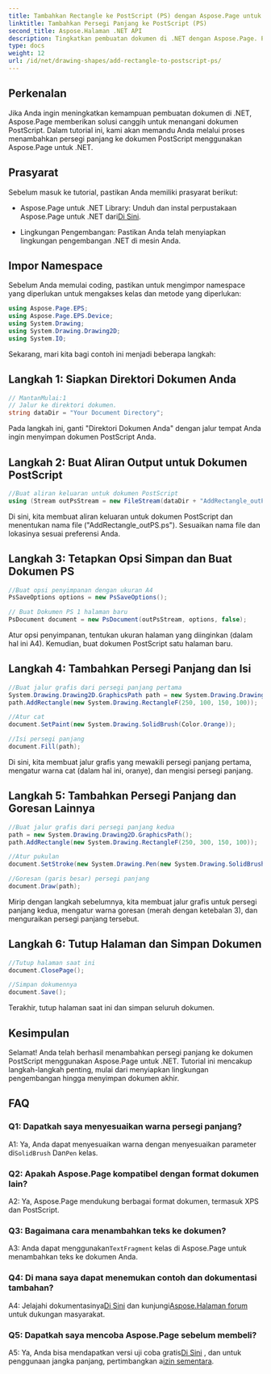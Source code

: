 ```yaml
---
title: Tambahkan Rectangle ke PostScript (PS) dengan Aspose.Page untuk .NET
linktitle: Tambahkan Persegi Panjang ke PostScript (PS)
second_title: Aspose.Halaman .NET API
description: Tingkatkan pembuatan dokumen di .NET dengan Aspose.Page. Pelajari cara menambahkan persegi panjang ke file PostScript (PS) langkah demi langkah.
type: docs
weight: 12
url: /id/net/drawing-shapes/add-rectangle-to-postscript-ps/
---
```

## Perkenalan

Jika Anda ingin meningkatkan kemampuan pembuatan dokumen di .NET, Aspose.Page memberikan solusi canggih untuk menangani dokumen PostScript. Dalam tutorial ini, kami akan memandu Anda melalui proses menambahkan persegi panjang ke dokumen PostScript menggunakan Aspose.Page untuk .NET.

## Prasyarat

Sebelum masuk ke tutorial, pastikan Anda memiliki prasyarat berikut:

-  Aspose.Page untuk .NET Library: Unduh dan instal perpustakaan Aspose.Page untuk .NET dari[Di Sini](https://releases.aspose.com/page/net/).

- Lingkungan Pengembangan: Pastikan Anda telah menyiapkan lingkungan pengembangan .NET di mesin Anda.

## Impor Namespace

Sebelum Anda memulai coding, pastikan untuk mengimpor namespace yang diperlukan untuk mengakses kelas dan metode yang diperlukan:

```csharp
using Aspose.Page.EPS;
using Aspose.Page.EPS.Device;
using System.Drawing;
using System.Drawing.Drawing2D;
using System.IO;
```

Sekarang, mari kita bagi contoh ini menjadi beberapa langkah:

## Langkah 1: Siapkan Direktori Dokumen Anda

```csharp
// MantanMulai:1
// Jalur ke direktori dokumen.
string dataDir = "Your Document Directory";
```

Pada langkah ini, ganti "Direktori Dokumen Anda" dengan jalur tempat Anda ingin menyimpan dokumen PostScript Anda.

## Langkah 2: Buat Aliran Output untuk Dokumen PostScript

```csharp
//Buat aliran keluaran untuk dokumen PostScript
using (Stream outPsStream = new FileStream(dataDir + "AddRectangle_outPS.ps", FileMode.Create))
```

Di sini, kita membuat aliran keluaran untuk dokumen PostScript dan menentukan nama file ("AddRectangle_outPS.ps"). Sesuaikan nama file dan lokasinya sesuai preferensi Anda.

## Langkah 3: Tetapkan Opsi Simpan dan Buat Dokumen PS

```csharp
//Buat opsi penyimpanan dengan ukuran A4
PsSaveOptions options = new PsSaveOptions();

// Buat Dokumen PS 1 halaman baru
PsDocument document = new PsDocument(outPsStream, options, false);
```

Atur opsi penyimpanan, tentukan ukuran halaman yang diinginkan (dalam hal ini A4). Kemudian, buat dokumen PostScript satu halaman baru.

## Langkah 4: Tambahkan Persegi Panjang dan Isi

```csharp
//Buat jalur grafis dari persegi panjang pertama
System.Drawing.Drawing2D.GraphicsPath path = new System.Drawing.Drawing2D.GraphicsPath();
path.AddRectangle(new System.Drawing.RectangleF(250, 100, 150, 100));

//Atur cat
document.SetPaint(new System.Drawing.SolidBrush(Color.Orange));

//Isi persegi panjang
document.Fill(path);
```

Di sini, kita membuat jalur grafis yang mewakili persegi panjang pertama, mengatur warna cat (dalam hal ini, oranye), dan mengisi persegi panjang.

## Langkah 5: Tambahkan Persegi Panjang dan Goresan Lainnya

```csharp
//Buat jalur grafis dari persegi panjang kedua
path = new System.Drawing.Drawing2D.GraphicsPath();
path.AddRectangle(new System.Drawing.RectangleF(250, 300, 150, 100));

//Atur pukulan
document.SetStroke(new System.Drawing.Pen(new System.Drawing.SolidBrush(Color.Red), 3));

//Goresan (garis besar) persegi panjang
document.Draw(path);
```

Mirip dengan langkah sebelumnya, kita membuat jalur grafis untuk persegi panjang kedua, mengatur warna goresan (merah dengan ketebalan 3), dan menguraikan persegi panjang tersebut.

## Langkah 6: Tutup Halaman dan Simpan Dokumen

```csharp
//Tutup halaman saat ini
document.ClosePage();

//Simpan dokumennya
document.Save();
```

Terakhir, tutup halaman saat ini dan simpan seluruh dokumen.

## Kesimpulan

Selamat! Anda telah berhasil menambahkan persegi panjang ke dokumen PostScript menggunakan Aspose.Page untuk .NET. Tutorial ini mencakup langkah-langkah penting, mulai dari menyiapkan lingkungan pengembangan hingga menyimpan dokumen akhir.

## FAQ

### Q1: Dapatkah saya menyesuaikan warna persegi panjang?

A1: Ya, Anda dapat menyesuaikan warna dengan menyesuaikan parameter di`SolidBrush` Dan`Pen` kelas.

### Q2: Apakah Aspose.Page kompatibel dengan format dokumen lain?

A2: Ya, Aspose.Page mendukung berbagai format dokumen, termasuk XPS dan PostScript.

### Q3: Bagaimana cara menambahkan teks ke dokumen?

 A3: Anda dapat menggunakan`TextFragment` kelas di Aspose.Page untuk menambahkan teks ke dokumen Anda.

### Q4: Di mana saya dapat menemukan contoh dan dokumentasi tambahan?

 A4: Jelajahi dokumentasinya[Di Sini](https://reference.aspose.com/page/net/) dan kunjungi[Aspose.Halaman forum](https://forum.aspose.com/c/page/39) untuk dukungan masyarakat.

### Q5: Dapatkah saya mencoba Aspose.Page sebelum membeli?

 A5: Ya, Anda bisa mendapatkan versi uji coba gratis[Di Sini](https://releases.aspose.com/) , dan untuk penggunaan jangka panjang, pertimbangkan a[izin sementara](https://purchase.aspose.com/temporary-license/).
